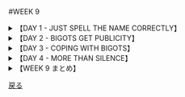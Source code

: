 #WEEK 9
<details><summary>【DAY 1 - JUST SPELL THE NAME CORRECTLY】</summary>

----
###DAY 1 - JUST SPELL THE NAME CORRECTLY
####

■P・T・バーナム（立派なサーカスの<u>**興行主**</u>）は、ある女性から話しかけられた。
P. T. Barnum, the great circus <u>**impresario**</u>, was once accosted* by a woman

■彼女は彼に、彼について書いた下世話な原稿を見せ、彼が彼女に金を払わない限り、本を出版すると述べた。
who showed him a scurrilous* manuscript about himself, and said that unless he paid her, she would have the book printed.

■バーナムはこの<u>**脅迫**</u>を拒絶した。
Barnum rejected the <u>**extortion**</u> attempt.

■「好きなだけ書きなさい。」彼は答えた。
“Say what you please,” he replied,

■「だが必ず私について何かしら触れるのだ。
“but make sure that you mention me in some way.

■そして私のところへ持って来なさい。そしたら私が出版者として君の仕事ぶりを評価してあげよう。」
Then come to me and I will estimate the value of your services as a publicity agent.”

■バーナムは明らかに、公的立場にある者にとって<u>**自分に不利な**</u>批評は<u>**財産**</u>だと見なしていた。
Barnum obviously felt that <u>**adverse**</u> criticism was an <u>**asset**</u> for a public figure.

■スポットライトを求める者は自身について何が書かれたかを気にするべきではなく、
A man who seeks the limelight should not care what is written about him,

■むしろ自身について書かれなくなったときに案じるべきだと。
but should be concerned only when they stop writing about him.

■バーナムの哲学は、我々が民衆扇動家や<u>**偏見の持ち主**</u>についての大量の広告を見返すのを上手くやるように提案する。
Barnum's philosophy suggests that we might do well to review the plethora* of publicity given to rabble-rousers and <u>**bigots**</u>.

####
----
####|impresario - 興行主 (one who presents cultural series, oganizer)

The eminent <u>**impresario**</u> brought many cultural spectacles to our shoes.

####|extortion - 強要, 強奪 (getting money by threats)

When the business manager was accused of <u>**extortion**</u>, his colleagues sought to oust him from the firm.

####|adverse - 不利な, 好ましくない (unfavorable, harmful)

It was excruciatingly painful for the actors to read the <u>**adverse**</u> reviews that their performances had received.

####|asset - 資産, 財産 (a valuable thing to have)

President Obama found that texting was an <u>**asset**</u> to his communication skills.

####|bigot - 強い偏見をもつ人, 偏屈者 (a narrow-minded, prejudiced person)

Attacked by the irate crowd, the <u>**bigot**</u> asked the police for sanctuary.
</details>
<details><summary>【DAY 2 - BIGOTS GET PUBLICITY】</summary>

----
###DAY 2 - BIGOTS GET PUBLICITY
####

■今日では、<u>**傲然とした**</u>偏見家、少数過激派の指導者、ヘイト屋、いずれも少数の<u>**取り巻き**</u>を連れたこれらは、世間の注目を集めるのは比較的容易だと見なしている。
Today, the <u>**blatant**</u> bigot, the leader of a lunatic fringe, and the hate-monger, each with his tiny <u>**entourage**</u>, find it relatively easy to attract publicity.

■新聞はニュースにする価値があるとして、これらの扇動家による<u>**嫌悪に満ちた**</u>行為に紙面を割く。
Newspapers give space to the <u>**virulent**</u> activities of those agitators on the grounds that they are newsworthy.

■テレビプロデューサーやレディオのトップは、扇情的なものを求めて、しばしばこれらの議論の余地のある人物にまで歓迎を広げる。
TV producers and radio executives, seeking for sensationalism, often extend a welcome to such controversial characters.

■「そうです。」その種の番組の司会役が言った。
“Yes,” said the host of one such program,

■「我々は偏見家を招待します。しかしそれは彼らの愚かな方針を公開することで彼らを馬鹿らしく見せるたいう目的のためだけです。」
“we invite bigots, but it is only for the purpose of making them look ridiculous by displaying their inane* policies to the public.”

■いくつかの市民感覚ある組織は、だが、答えて、それらの司会役はこれらのゲストを常に破壊する用意をしているわけではなく、
Some civic-minded organizations have answered, however, that the hosts are not always equipped to demolish those guests,

■また、もし用意しているとしても、視聴者はなお彼らの<u>**吐き**</u>散らす<u>**毒**</u>に晒されるだろうと。
and even if they were, the audience would still be exposed to the <u>**venom**</u> they <u>**spew**</u> forth.

####
----
####|blatant - 騒々しい, けばけばしい (disagreeably loud, very showy)

With <u>**blatant**</u> discourtesy the reporters continued to harass the bereaved family.

####|entourage - 側近たち (group of attendants)

The visiting dictator's ubiquitous <u>**entourage**</u> of bodyguards disturbed our tranquil city.

####|virulent - 悪意に満ちた, 有毒の (full of hate, harmful)

Europe's population was afflicted by a <u>**virulent**</u> plague known as the Black Death.

####|venom - 毒, 悪意, 恨み (poison, spite, malice)

Clym Yeobright's mother succumbed to the <u>**venom**</u> of a snake bite.

####|spew - 吐く, ぶちまける (throw up, vomit, eject)

From each candidate's headquarters acrimonious charges would <u>**spew**</u> forth diary.
</details>
<details><summary>【DAY 3 - COPING WITH BIGOTS】</summary>

----
###DAY 3 - COPING WITH BIGOTS
####

■偏見屋があなたのご近所で会合を開きたがったとしよう。
Suppose a bigot wished to organize a meeting in your neighborhood.

■自由に喋る権利を重んじる我々は、その要望を拒絶することを<u>**厭う**</u>。彼が嫌悪について話すとしても。
Since we cherish freedom of speech, we are <u>**loath**</u> to deny the request, even if he preaches hatred.

■その結果、ヘイト屋がホールを借りる機会を得、会合を企画し、有害な書き物を出版し、参画を<u>**懇願する**</u>こととなる。
As a result, hate-mongers are given the opportunity to rent halls, conduct meetings, publish abusive literature,and <u>**solicit**</u> contributions.

■彼らにどう対処すべきか？ある<u>**聡い**</u>観察者、S・アンディル・ファインバーグ教授は、「隔離療法」を<u>**提唱する**</u>。
What can be done about them? One <u>**astute**</u> observer, Prof. S. And hil Fineberg, <u>**advocates**</u> the “quarantine method.”

■彼のアイディアは、そういった集団に広報させず、完全に無視するというものだ。
His plan is to give such groups no publicity and to ignore them completely.

■彼は、スポットライトの暖かさナシでは、偏見屋はカチンコチンに固まり、<u>**効果を失ってしまう**</u>だろうと考える。
Without the warmth of the spotlight, he feels that the bigot will freeze and become <u>**ineffectual**</u>.

■そういったの歪んだ精神と論じ合う事は不可能であり、状況を悪化させるだけのことが多い。
Debating with such warped minds is not feasible* and only tends to exacerbate* the situation.

####
----
####|loath - 厭う (unwilling, reluctant)

####|solicit - 懇願する (to beg, seek earnestly)

####|astute -　聡い (keen, shrewd)

####|advocate - 提唱する (to be in favor of, to support)

####|ineffectual - 失活する (not effective)

</details>
<details><summary>【DAY 4 - MORE THAN SILENCE】</summary>

----
###DAY 4 - MORE THAN SILENCE
####

■偏見屋に対処するための隔離療法は彼らに無視以上のことをすると暗喩する。
The quarantine method for handling bigots implies more than giving them the silent treatment.

■ファインバーグ教授は、集落関係組織にヘイト屋の<u>**悪い**</u>行為を<u>**精査する**</u>こと
Prof. Fineberg urges community-relations organizations to <u>**scrutinize**</u> the <u>**nefarious**</u> activities of hate-mongers

■及び彼らについての情報を<u>**友好的な**</u>質問に見せかけて準備できているように強く勧める。
and to be prepared to furnish information about them to <u>**amicable**</u> inquirers.

■少数過激派が来たときには、これらの組織は密かに彼を意見鋳型士に晒すべきだ。
When a rabble-rouser is coming, those organizations should privately expose him to opinion-molders.

■加えて、人々に集団間の関係を改善する企画に参画するようその気にさせる建設的努力が払われるべきである。
In addition, constructive efforts should be taken to induce people to involve themselves in projects for improving intergroup relations.

■<u>**うっとうしい**</u>差し迫った問題よりも大きいのは、
Bigger than the <u>**vexatious**</u> immediate problem is

■そうした偏見屋の元を見つけ、我々の社会の部分を傷めるこの不吉な<u>**疾病**</u>に対抗して働く必要だ。
the need to find out the cause for such bigotry and to counteract this sinister* <u>**malady**</u> that afflicts* a segment of our society.

####
----
####|scrutinize - 精査する (examine closely)

####|nefarious - 悪い (villainous, vicious)

####|amicable - 友好的な (friendly, peaceful)

####|vexatious - 鬱陶しい (annoying)

####|malady - 疾病 (disease)

</details>
<details><summary>【WEEK 9 まとめ】</summary>

----
###WEEK 9 まとめ

| 単語        | 意味                     | 英語での説明                               |
|-------------|--------------------------|--------------------------------------------|
| impresario  | 興行主                   | one who presents cultural series, oganizer |
| extortion   | 強要, 強奪               | getting money by threats                   |
| adverse     | 不利な, 好ましくない     | unfavorable, harmful                       |
| asset       | 資産, 財産               | a valuable thing to have                   |
| bigot       | 強い偏見を持つ人, 偏屈者 | a narrow-minded, prejudiced person         |
| blatant     | 騒々しい, けばけばしい   | disagreeably loud, very showy              |
| entourage   | 側近たち                 | group of attendants                        |
| virulent    | 悪意に満ちた, 有毒の     | full of hate, harmful                      |
| venom       | 毒, 悪意, 恨み           | poison, spite, malice                      |
| spew        | 吐く, ぶちまける         | throw up, vomit, eject                     |
| loath       | 厭う                     | unwilling, reluctant                       |
| solicit     | 懇願する                 | to beg, seek earnestly                     |
| astute      | 聡い                     | keen, shrewd                               |
| advocate    | 提唱する                 | to be in favor of, to support              |
| ineffectual | 失活する                 | not effective                              |
| scrutinize  | 精査する                 | examine closely                            |
| nefarious   | 悪い                     | villainous, vicious                        |
| amicable    | 友好的な                 | friendly, peaceful                         |
| vexatious   | 鬱陶しい                 | annoying                                   |
| malady      | 疾病                     | disease                                    |

</details>

[戻る](./index.html)